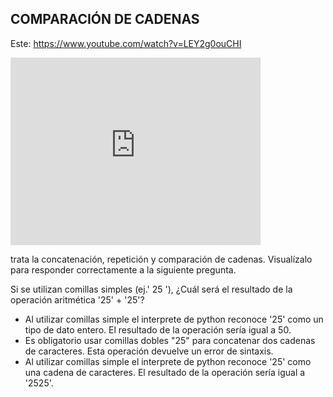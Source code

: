 ## COMPARACIÓN DE CADENAS

Este:
https://www.youtube.com/watch?v=LEY2g0ouCHI

<iframe width="400" height="300" src="https://www.youtube.com/embed/LEY2g0ouCHI" frameborder="0" allowfullscreen></iframe>

trata la concatenación, repetición y comparación de cadenas.
Visualízalo para responder correctamente a la siguiente pregunta.

Si se utilizan comillas simples (ej.' 25 '), ¿Cuál será el resultado de la operación aritmética '25' + '25'?

* Al utilizar comillas simple el interprete de python reconoce '25' como un tipo de dato entero. El resultado de la operación sería igual a 50.
* Es obligatorio usar comillas dobles "25" para concatenar dos cadenas de caracteres. Esta operación devuelve un error de sintaxis.
* Al utilizar comillas simple el interprete de python reconoce '25' como una cadena de caracteres. El resultado de la operación sería igual a '2525'.